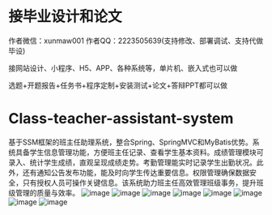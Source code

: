 # 接毕业设计和论文
作者微信：xunmaw001  作者QQ：2223505639(支持修改、部署调试、支持代做毕设)

接网站设计、小程序、H5、APP、各种系统等，单片机、嵌入式也可以做

选题+开题报告+任务书+程序定制+安装测试+论文+答辩PPT都可以做
# Class-teacher-assistant-system
基于SSM框架的班主任助理系统，整合Spring、SpringMVC和MyBatis优势。系统具备学生信息管理功能，方便班主任记录、查看学生基本资料。成绩管理模块可录入、统计学生成绩，直观呈现成绩走势。考勤管理能实时记录学生出勤状况。此外，还有通知公告发布功能，能及时向学生传达重要信息。权限管理确保数据安全，只有授权人员可操作关键信息。该系统助力班主任高效管理班级事务，提升班级管理的质量与效率。
![image](https://github.com/user-attachments/assets/cb36e35c-64b4-483c-9840-a5da2613a9e6)
![image](https://github.com/user-attachments/assets/3c0acd42-f524-40cd-aeab-3a76240d020f)
![image](https://github.com/user-attachments/assets/c55ff5e2-4172-480b-97ce-335f0c703786)
![image](https://github.com/user-attachments/assets/44d05d50-c24d-4307-b434-26b7789e4072)
![image](https://github.com/user-attachments/assets/5baaeac6-6183-4a8f-90d7-5045308c3332)
![image](https://github.com/user-attachments/assets/8710c212-b697-4708-9c50-6f188473d1f0)
![image](https://github.com/user-attachments/assets/cd03741f-3182-4223-9666-08d95c311d31)
![image](https://github.com/user-attachments/assets/48174e52-90f4-4989-b8ff-5f9ad58bd759)
